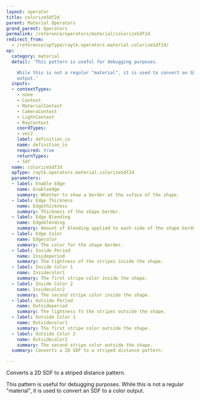```yaml
---
layout: operator
title: colorizeSdf2d
parent: Material Operators
grand_parent: Operators
permalink: /reference/operators/material/colorizeSdf2d
redirect_from:
  - /reference/opType/raytk.operators.material.colorizeSdf2d/
op:
  category: material
  detail: 'This pattern is useful for debugging purposes.

    While this is not a regular "material", it is used to convert an SDF to a color
    output.'
  inputs:
  - contextTypes:
    - none
    - Context
    - MaterialContext
    - CameraContext
    - LightContext
    - RayContext
    coordTypes:
    - vec2
    label: definition_in
    name: definition_in
    required: true
    returnTypes:
    - Sdf
  name: colorizeSdf2d
  opType: raytk.operators.material.colorizeSdf2d
  parameters:
  - label: Enable Edge
    name: Enableedge
    summary: Whether to show a border at the suface of the shape.
  - label: Edge Thickness
    name: Edgethickness
    summary: Thickness of the shape border.
  - label: Edge Blending
    name: Edgeblending
    summary: Amount of blending applied to each side of the shape border.
  - label: Edge Color
    name: Edgecolor
    summary: The color for the shape border.
  - label: Inside Period
    name: Insideperiod
    summary: The tightness of the stripes inside the shape.
  - label: Inside Color 1
    name: Insidecolor1
    summary: The first stripe color inside the shape.
  - label: Inside Color 2
    name: Insidecolor2
    summary: The second stripe color inside the shape.
  - label: Outside Period
    name: Outsideperiod
    summary: The tightness fo the stripes outside the shape.
  - label: Outside Color 1
    name: Outsidecolor1
    summary: The first stripe color outside the shape.
  - label: Outside Color 2
    name: Outsidecolor2
    summary: The second stripe color outside the shape.
  summary: Converts a 2D SDF to a striped distance pattern.

---
```



Converts a 2D SDF to a striped distance pattern.

This pattern is useful for debugging purposes.
While this is not a regular "material", it is used to convert an SDF to a color output.